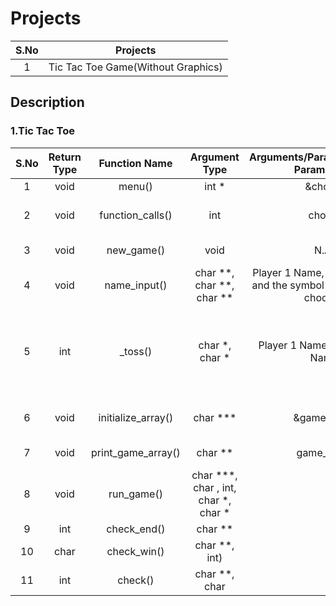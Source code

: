# Projects
|S.No|Projects|
|:--:|:------:|
|1|Tic Tac Toe Game(Without Graphics)|

## Description ##
### 1.Tic Tac Toe ###
|S.No|Return Type|Function Name|Argument Type|Arguments/Parameters(Actual Parameters)|Purpose|
|:--:|:---------:|:-----------:|:-----------:|:-------------------------------------:|:-----:|
| 1  |   void    |   menu()    |    int \*   |     &choice        |To Print Menu|
| 2  |   void    |function_calls()| int      |      choice        |To Handle Different Function Calls|
| 3  |   void    |  new_game() |    void     |       N.A.         |To Start A New Game|
| 4  |void|name_input()|char \*\*, char \*\*, char \*\* |Player 1 Name, Player 2 Name and the symbol which Player 1 chooses|To take input player names and symbol|
| 5  | int|\_toss() |char \*, char \*|Player 1 Name And Player 2 Name|This functions generates a random number based on which head/tails is determined|
| 6 |    void  | initialize_array()| char \*\*\*| &game_array     |This initialises the array with underscores(\_)|
| 7 |    void  | print_game_array()| char \*\*  | game_array      |This prints the game array |
| 8 |    void  |   run_game()      | char \*\*\*, char , int, char \*, char \* | | |
| 9|     int   |   check_end()     |  char \*\* | | |
| 10|    char  |   check_win()     |  char \*\*, int) | | |
| 11|    int   |   check()         | char \*\*, char | | |
